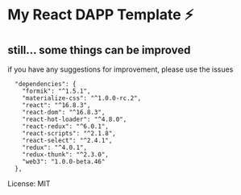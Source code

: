 # My React DAPP Template :zap:

## still... some things can be improved

if you have any suggestions for improvement, please use the issues

~~~~
  "dependencies": {
    "formik": "^1.5.1",
    "materialize-css": "^1.0.0-rc.2",
    "react": "^16.8.3",
    "react-dom": "^16.8.3",
    "react-hot-loader": "^4.8.0",
    "react-redux": "^6.0.1",
    "react-scripts": "^2.1.8",
    "react-select": "^2.4.1",
    "redux": "^4.0.1",
    "redux-thunk": "^2.3.0",
    "web3": "1.0.0-beta.46"
  },
~~~~

License: MIT

